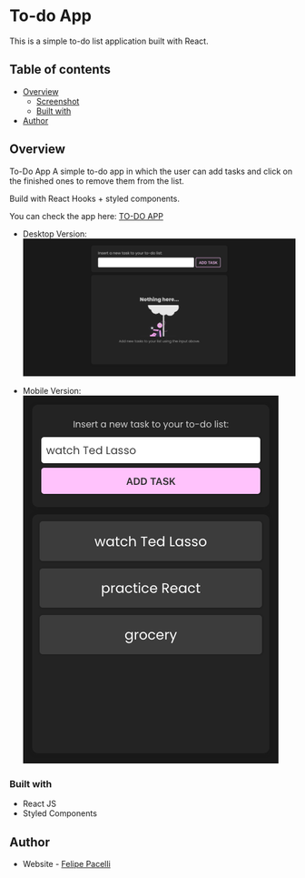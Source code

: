 # To-do App
This is a simple to-do list application built with React. 

## Table of contents

- [Overview](#overview)
  - [Screenshot](#screenshot)
  - [Built with](#built-with)
- [Author](#author)


## Overview

To-Do App
A simple to-do app in which the user can add tasks and click on the finished ones to remove them from the list.

Build with React Hooks + styled components.

You can check the app here: [TO-DO APP](https://flppcll-todo-app.netlify.app/)


- Desktop Version:
![](desktop.png)

- Mobile Version: <br>
![](mobile.png)


### Built with

- React JS
- Styled Components

## Author

- Website - [Felipe Pacelli](https://github.com/flp-pcll)

